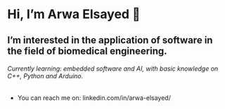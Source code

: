 # Hi, I’m Arwa Elsayed 👋 
##  I’m interested in the application of software in the field of biomedical engineering.
###### Currently learning: embedded software and AI, with basic knowledge on C++, Python and Arduino.
- You can reach me on: linkedin.com/in/arwa-elsayed/ 

<!---
arwaels/arwaels is a ✨ special ✨ repository because its `README.md` (this file) appears on your GitHub profile.
You can click the Preview link to take a look at your changes.
--->
